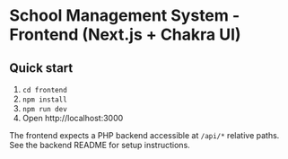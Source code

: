 
# School Management System - Frontend (Next.js + Chakra UI)

## Quick start
1. `cd frontend`
2. `npm install`
3. `npm run dev`
4. Open http://localhost:3000

The frontend expects a PHP backend accessible at `/api/*` relative paths.
See the backend README for setup instructions.
